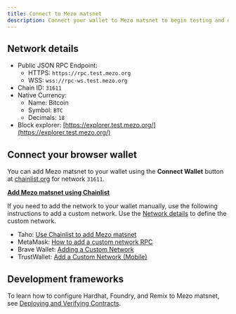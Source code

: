 ```yaml
---
title: Connect to Mezo matsnet
description: Connect your wallet to Mezo matsnet to begin testing and development.
---
```


## Network details

* Public JSON RPC Endpoint:
  * HTTPS: `https://rpc.test.mezo.org`
  * WSS: `wss://rpc-ws.test.mezo.org`
* Chain ID: `31611`
* Native Currency:
  * Name: Bitcoin
  * Symbol: `BTC`
  * Decimals: `18`
* Block explorer: [https://explorer.test.mezo.org/](https://explorer.test.mezo.org/)

## Connect your browser wallet

You can add Mezo matsnet to your wallet using the **Connect Wallet** button at [chainlist.org](https://chainlist.org/chain/31611) for network `31611`.

[**Add Mezo matsnet using Chainlist**](https://chainlist.org/chain/31611)

If you need to add the network to your wallet manually, use the following instructions to add a custom network. Use the [Network details](connect-to-mezo-matsnet.md#network-details) to define the custom network.

* Taho: [Use Chainlist to add Mezo matsnet](https://chainlist.org/chain/31611)&#x20;
* MetaMask: [How to add a custom network RPC](https://support.metamask.io/networks-and-sidechains/managing-networks/how-to-add-a-custom-network-rpc/)
* Brave Wallet: [Adding a Custom Network](https://support.brave.com/hc/en-us/articles/15614704959757-Adding-a-Custom-Network)
* TrustWallet: [Add a Custom Network (Mobile)](https://community.trustwallet.com/t/how-to-add-a-custom-network-on-the-trust-wallet-mobile-app/626781)

## Development frameworks

To learn how to configure Hardhat, Foundry, and Remix to Mezo matsnet, see [Deploying and Verifying Contracts](./deploy-and-verify-contracts).
